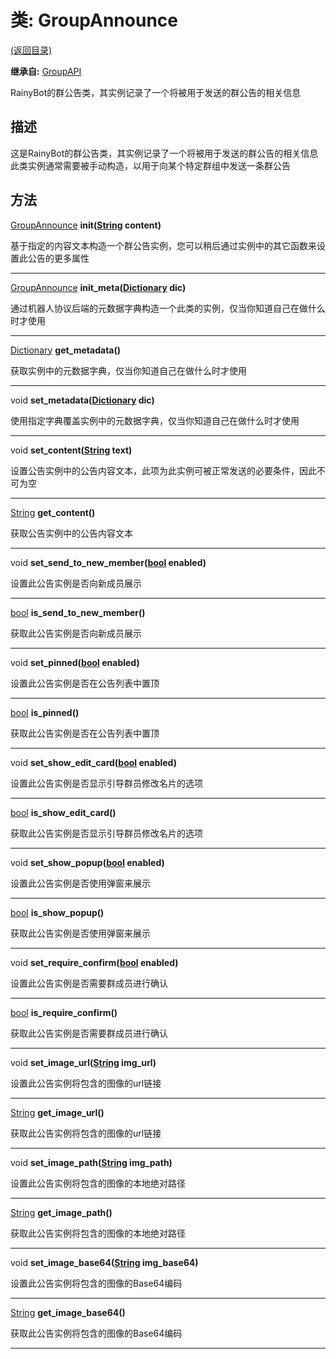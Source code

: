 # 类: GroupAnnounce  
[(返回目录)](README.md)  
  
**继承自:** [GroupAPI](GroupAPI.md)  
  
RainyBot的群公告类，其实例记录了一个将被用于发送的群公告的相关信息  
  
## 描述  
  
这是RainyBot的群公告类，其实例记录了一个将被用于发送的群公告的相关信息   
此类实例通常需要被手动构造，以用于向某个特定群组中发送一条群公告  
  
## 方法 
  
[GroupAnnounce](GroupAnnounce.md) **init([String](https://docs.godotengine.org/en/latest/classes/class_string.html) content)**  
  
基于指定的内容文本构造一个群公告实例，您可以稍后通过实例中的其它函数来设置此公告的更多属性  
  
---  
  
[GroupAnnounce](GroupAnnounce.md) **init_meta([Dictionary](https://docs.godotengine.org/en/latest/classes/class_dictionary.html) dic)**  
  
通过机器人协议后端的元数据字典构造一个此类的实例，仅当你知道自己在做什么时才使用  
  
---  
  
[Dictionary](https://docs.godotengine.org/en/latest/classes/class_dictionary.html) **get_metadata()**  
  
获取实例中的元数据字典，仅当你知道自己在做什么时才使用  
  
---  
  
void **set_metadata([Dictionary](https://docs.godotengine.org/en/latest/classes/class_dictionary.html) dic)**  
  
使用指定字典覆盖实例中的元数据字典，仅当你知道自己在做什么时才使用  
  
---  
  
void **set_content([String](https://docs.godotengine.org/en/latest/classes/class_string.html) text)**  
  
设置公告实例中的公告内容文本，此项为此实例可被正常发送的必要条件，因此不可为空  
  
---  
  
[String](https://docs.godotengine.org/en/latest/classes/class_string.html) **get_content()**  
  
获取公告实例中的公告内容文本  
  
---  
  
void **set_send_to_new_member([bool](https://docs.godotengine.org/en/latest/classes/class_bool.html) enabled)**  
  
设置此公告实例是否向新成员展示  
  
---  
  
[bool](https://docs.godotengine.org/en/latest/classes/class_bool.html) **is_send_to_new_member()**  
  
获取此公告实例是否向新成员展示  
  
---  
  
void **set_pinned([bool](https://docs.godotengine.org/en/latest/classes/class_bool.html) enabled)**  
  
设置此公告实例是否在公告列表中置顶  
  
---  
  
[bool](https://docs.godotengine.org/en/latest/classes/class_bool.html) **is_pinned()**  
  
获取此公告实例是否在公告列表中置顶  
  
---  
  
void **set_show_edit_card([bool](https://docs.godotengine.org/en/latest/classes/class_bool.html) enabled)**  
  
设置此公告实例是否显示引导群员修改名片的选项  
  
---  
  
[bool](https://docs.godotengine.org/en/latest/classes/class_bool.html) **is_show_edit_card()**  
  
获取此公告实例是否显示引导群员修改名片的选项  
  
---  
  
void **set_show_popup([bool](https://docs.godotengine.org/en/latest/classes/class_bool.html) enabled)**  
  
设置此公告实例是否使用弹窗来展示  
  
---  
  
[bool](https://docs.godotengine.org/en/latest/classes/class_bool.html) **is_show_popup()**  
  
获取此公告实例是否使用弹窗来展示  
  
---  
  
void **set_require_confirm([bool](https://docs.godotengine.org/en/latest/classes/class_bool.html) enabled)**  
  
设置此公告实例是否需要群成员进行确认  
  
---  
  
[bool](https://docs.godotengine.org/en/latest/classes/class_bool.html) **is_require_confirm()**  
  
获取此公告实例是否需要群成员进行确认  
  
---  
  
void **set_image_url([String](https://docs.godotengine.org/en/latest/classes/class_string.html) img_url)**  
  
设置此公告实例将包含的图像的url链接  
  
---  
  
[String](https://docs.godotengine.org/en/latest/classes/class_string.html) **get_image_url()**  
  
获取此公告实例将包含的图像的url链接  
  
---  
  
void **set_image_path([String](https://docs.godotengine.org/en/latest/classes/class_string.html) img_path)**  
  
设置此公告实例将包含的图像的本地绝对路径  
  
---  
  
[String](https://docs.godotengine.org/en/latest/classes/class_string.html) **get_image_path()**  
  
获取此公告实例将包含的图像的本地绝对路径  
  
---  
  
void **set_image_base64([String](https://docs.godotengine.org/en/latest/classes/class_string.html) img_base64)**  
  
设置此公告实例将包含的图像的Base64编码  
  
---  
  
[String](https://docs.godotengine.org/en/latest/classes/class_string.html) **get_image_base64()**  
  
获取此公告实例将包含的图像的Base64编码  
  
---  
  

